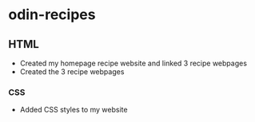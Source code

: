 # odin-recipes

##  HTML
- Created my homepage recipe website and linked 3 recipe webpages
- Created the 3 recipe webpages

### CSS
- Added CSS styles to my website